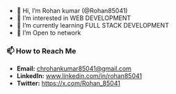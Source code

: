 - 👋 Hi, I’m Rohan kumar (@Rohan85041)
- 👀 I’m interested in WEB DEVELOPMENT
- 🌱 I’m currently learning FULL STACK DEVELOPMENT
- 💞️ I’m Open to network
### 📫 How to Reach Me
- **Email:** chrohankumar85041@gmail.com
- **LinkedIn:** www.linkedin.com/in/rohan85041
- **Twitter:** https://x.com/Rohan_85041


<!---
Rohan85041/Rohan85041 is a ✨ special ✨ repository because its `README.md` (this file) appears on your GitHub profile.
You can click the Preview link to take a look at your changes.
--->
